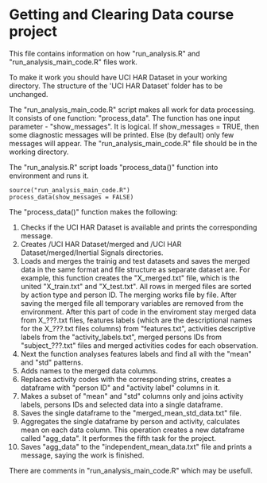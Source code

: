 Getting and Clearing Data course project
===========================

This file contains information on how "run_analysis.R" and "run_analysis_main_code.R" files work.

To make it work you should have UCI HAR Dataset in your working directory. The structure of the 'UCI HAR Dataset' folder has to be unchanged.

The "run_analysis_main_code.R" script makes all work for data processing. It consists of one function: "process_data". The function has one input parameter - "show_messages". It is logical. If show_messages = TRUE, then some diagnostic messages will be printed. Else (by default) only few messages will appear. The "run_analysis_main_code.R" file should be in the working directory.

The "run_analysis.R" script loads "process_data()" function into environment and runs it.
```{r}
source("run_analysis_main_code.R")
process_data(show_messages = FALSE)
```

The "process_data()" function makes the following:

1. Checks if the UCI HAR Dataset is available and prints the corresponding message.
2. Creates /UCI HAR Dataset/merged and /UCI HAR Dataset/merged/Inertial Signals directories.
3. Loads and merges the trainig and test datasets and saves the merged data in the same format and file structure as separate dataset are. For example, this function creates the "X_merged.txt" file, which is the united "X_train.txt" and "X_test.txt". All rows in merged files are sorted by action type and person ID. The merging works file by file. After saving the merged file all temporary variables are removed from the environment. After this part of code in the enviroment stay merged data from X_???.txt files, features labels (which are the descriptional names for the X_???.txt files columns) from "features.txt", activities descriptive labels from the "activity_labels.txt", merged persons IDs from "subject_???.txt" files and merged activities codes for each observation.
4. Next the function analyses features labels and find all with the "mean" and "std" patterns.
5. Adds names to the merged data columns.
6. Replaces activity codes with the corresponding strins, creates a dataframe with "person ID" and "activity label" columns in it.
7. Makes a subset of "mean" and "std" columns only and joins activity labels, persons IDs and selected data into a single dataframe.
8. Saves the single dataframe to the "merged_mean_std_data.txt" file.
9. Aggregates the single dataframe by person and activity, calculates mean on each data column. This operation creates a new dataframe called "agg_data". It performes the fifth task for the project.
10. Saves "agg_data" to the "independent_mean_data.txt" file and prints a message, saying the work is finished.

There are comments in "run_analysis_main_code.R" which may be usefull.

